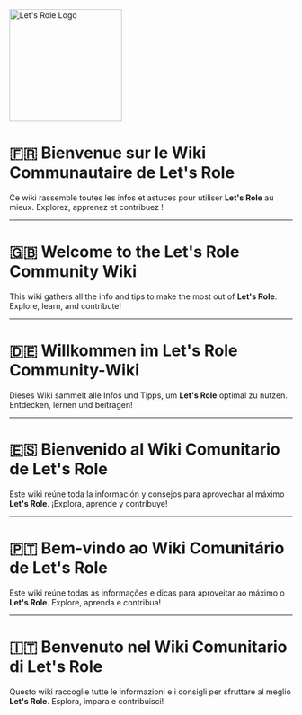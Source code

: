 <img src="https://assets.letsrolecdn.com/assets/img/logo.dc35fc4bb06864e644c6e71b28828ced9d3fdc21.svg" alt="Let's Role Logo" width="200" />

# 🇫🇷 Bienvenue sur le Wiki Communautaire de Let's Role

Ce wiki rassemble toutes les infos et astuces pour utiliser **Let's Role** au mieux. Explorez, apprenez et contribuez !

---

# 🇬🇧 Welcome to the Let's Role Community Wiki

This wiki gathers all the info and tips to make the most out of **Let's Role**. Explore, learn, and contribute!

---

# 🇩🇪 Willkommen im Let's Role Community-Wiki

Dieses Wiki sammelt alle Infos und Tipps, um **Let's Role** optimal zu nutzen. Entdecken, lernen und beitragen!

---

# 🇪🇸 Bienvenido al Wiki Comunitario de Let's Role

Este wiki reúne toda la información y consejos para aprovechar al máximo **Let's Role**. ¡Explora, aprende y contribuye!

---

# 🇵🇹 Bem-vindo ao Wiki Comunitário de Let's Role

Este wiki reúne todas as informações e dicas para aproveitar ao máximo o **Let's Role**. Explore, aprenda e contribua!

---

# 🇮🇹 Benvenuto nel Wiki Comunitario di Let's Role

Questo wiki raccoglie tutte le informazioni e i consigli per sfruttare al meglio **Let's Role**. Esplora, impara e contribuisci!
